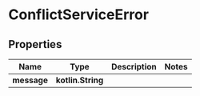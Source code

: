 
# ConflictServiceError

## Properties
Name | Type | Description | Notes
------------ | ------------- | ------------- | -------------
**message** | **kotlin.String** |  | 



